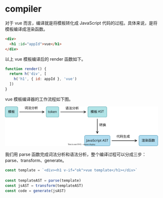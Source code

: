 # compiler

对于 vue 而言，编译就是将模板转化成 JavaScript 代码的过程。具体来说，是将模板编译成渲染函数。

```html
<div>
  <h1 :id="appId">vue</h1>
</div>
```

以上 vue 模板编译后的 render 函数如下。

```javascript
function render() {
  return h('div', [
    h('h1', { id: appId }, 'vue')
  ])
}
```

vue 模板编译器的工作流程如下图。

![](https://raw.githubusercontent.com/yamsfeer/pic-bed/master/compiler-workflow.svg)

我们用 parse 函数完成词法分析和语法分析，整个编译过程可以分成三步：parse、transform、generate。

```javascript
const template = `<div><h1 v-if="ok">vue template</h1></div>`

const templateAST = parse(template)
const jsAST = transform(templateAST)
const code = generate(jsAST)
```

